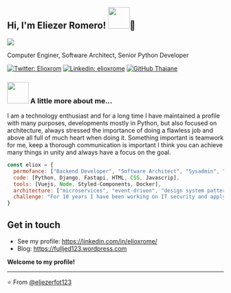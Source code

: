 <h2> Hi, I'm Eliezer Romero! <img src="https://media.giphy.com/media/mGcNjsfWAjY5AEZNw6/giphy.gif" width="50">👋</h2>

![]([https://media.licdn.com/dms/image/D4E16AQGqYupP3anmJg/profile-displaybackgroundimage-shrink_350_1400/0/1696545512564?e=1701907200&v=beta&t=lhL5IJu3cmaZVpKBDGnnaRoMiAgIZSCd15IvTzkJQxQ](https://media.licdn.com/dms/image/D4E16AQEXk0xgRxmMNA/profile-displaybackgroundimage-shrink_350_1400/0/1696561040445?e=1702512000&v=beta&t=vP3Uq5Aad9UbUSQyC2nEQ_pBmWEmf8mc17FDlApAQdQ))

<p>Computer Enginer, Software Architect, Senior Python Developer</p>

[![Twitter: Elioxrom](https://img.shields.io/twitter/follow/elioxrom?style=social)](https://twitter.com/elioxrom)
[![Linkedin: elioxrome](https://img.shields.io/badge/-elioxrome-blue?style=flat-square&logo=Linkedin&logoColor=white&link=https://www.linkedin.com/in/elioxrome/)](https://www.linkedin.com/in/elioxrome/)
[![GitHub Thaiane](https://img.shields.io/github/followers/eliezerfot123?label=follow&style=social)](https://github.com/eliezerfot123)


### <img src="https://media.giphy.com/media/VgCDAzcKvsR6OM0uWg/giphy.gif" width="50"> A little more about me... 

I am a technology enthusiast and for a long time I have maintained a profile with many purposes, developments mostly in Python, but also focused on architecture, always stressed the importance of doing a flawless job and above all full of much heart when doing it. Something important is teamwork for me, keep a thorough communication is important I think you can achieve many things in unity and always have a focus on the goal.



```javascript
const eliox = {
  permofance: ["Backend Developer", "Software Architect", "Sysadmin", "DBA"],
  code: [Python, Django, Fastapi, HTML, CSS, Javascrip],
  tools: [Vuejs, Node, Styled-Components, Docker],
  architecture: ["microservices", "event-driven", "design system pattern", "Sysadmin", "Linux", "K8s", "AWS"],
  challenge: "For 10 years I have been working on IT security and applying it to development and architecture."
}
```

## Get in touch

- See my profile: https://linkedin.com/in/elioxrome/
- Blog: https://fulljed123.wordpress.com

  
<b>Welcome to my profile!</b>

---

⭐️ From [@eliezerfot123](https://github.com/eliezerfot123)

<!--
**eliezerfot123/eliezerfot123** is a ✨ _special_ ✨ repository because its `README.md` (this file) appears on your GitHub profile.

Here are some ideas to get you started:

- 🔭 I’m currently working on ...
- 🌱 I’m currently learning ...
- 👯 I’m looking to collaborate on ...
- 🤔 I’m looking for help with ...
- 💬 Ask me about ...
- 📫 How to reach me: ...
- 😄 Pronouns: ...
- ⚡ Fun fact: ...
-->

